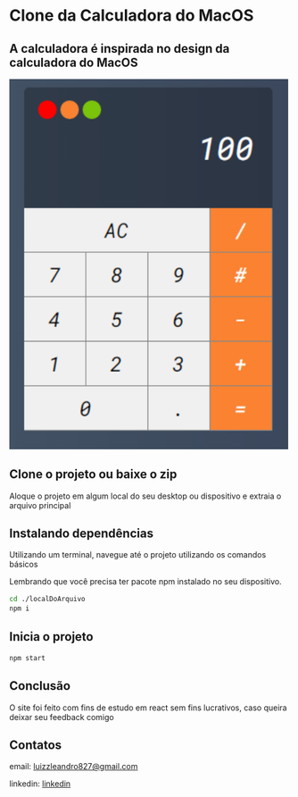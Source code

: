 # Clone da Calculadora do MacOS

## A calculadora é inspirada no design da calculadora do MacOS

<img src="https://raw.githubusercontent.com/leanluizz/Calculadora-React/master/Example-Calc-React.PNG" alt="Example-Image" width="500vw" />

## Clone o projeto ou baixe o zip

Aloque o projeto em algum local do seu desktop ou dispositivo e extraia o arquivo principal

## Instalando dependências 

Utilizando um terminal, navegue até o projeto utilizando os comandos básicos

Lembrando que você precisa ter pacote npm instalado no seu dispositivo.

```bash
cd ./localDoArquivo
npm i
```

## Inicia o projeto

```bash
npm start
```

## Conclusão 

O site foi feito com fins de estudo em react sem fins lucrativos, caso queira deixar seu feedback comigo

## Contatos

email: luizzleandro827@gmail.com 

linkedin: <a target='__blank' href='https://www.linkedin.com/in/leandroluizz?utm_source=share&utm_campaign=share_via&utm_content=profile&utm_medium=android_app'>linkedin</a>
